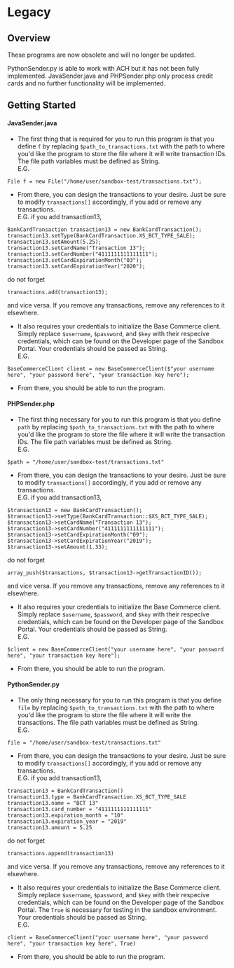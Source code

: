 # Legacy
## Overview
These programs are now obsolete and will no longer be updated.

PythonSender.py is able to work with ACH but it has not been fully implemented. JavaSender.java and PHPSender.php only process credit cards and no further functionality will be implemented.

## Getting Started
#### JavaSender.java
* The first thing that is required for you to run this program is that you define `f` by replacing `$path_to_transactions.txt` with the path to where you'd like the program to store the file where it will write transaction IDs. The file path variables must be defined as String.   
E.G.
```
File f = new File("/home/user/sandbox-test/transactions.txt");
```
* From there, you can design the transactions to your desire. Just be sure to modify `transactions[]` accordingly, if you add or remove any transactions.   
E.G. if you add transaction13,
```
BankCardTransaction transaction13 = new BankCardTransaction();
transaction13.setType(BankCardTransaction.XS_BCT_TYPE_SALE);
transaction13.setAmount(5.25);
transaction13.setCardName("Transaction 13");
transaction13.setCardNumber("4111111111111111");
transaction13.setCardExpirationMonth("03");
transaction13.setCardExpirationYear("2020");
```
do not forget
```
transactions.add(transaction13);
```
and vice versa. If you remove any transactions, remove any references to it elsewhere.
* It also requires your credentials to initialize the Base Commerce client. Simply replace `$username`, `$password`, and `$key` with their respecive credentials, which can be found on the Developer page of the Sandbox Portal. Your credentials should be passed as String.      
E.G. 
```
BaseCommerceClient client = new BaseCommerceClient($"your username here", "your password here", "your transaction key here");
```
* From there, you should be able to run the program. 

#### PHPSender.php
* The first thing necessary for you to run this program is that you define `path` by replacing `$path_to_transactions.txt` with the path to where you'd like the program to store the file where it will write the transaction IDs. The file path variables must be defined as String.   
E.G.
```
$path = "/home/user/sandbox-test/transactions.txt"
```
* From there, you can design the transactions to your desire. Just be sure to modify `transactions[]` accordingly, if you add or remove any transactions.   
E.G. if you add transaction13,
```
$transaction13 = new BankCardTransaction();
$transaction13->setType(BankCardTransaction::$XS_BCT_TYPE_SALE);
$transaction13->setCardName("Transaction 13");
$transaction13->setCardNumber("4111111111111111");
$transaction13->setCardExpirationMonth("09");
$transaction13->setCardExpirationYear("2019");
$transaction13->setAmount(1.33);
```
do not forget
```
array_push($transactions, $transaction13->getTransactionID());
```
and vice versa. If you remove any transactions, remove any references to it elsewhere.
* It also requires your credentials to initialize the Base Commerce client. Simply replace `$username`, `$password`, and `$key` with their respecive credentials, which can be found on the Developer page of the Sandbox Portal. Your credentials should be passed as String.      
E.G. 
```
$client = new BaseCommerceClient("your username here", "your password here", "your transaction key here");
```
* From there, you should be able to run the program. 

#### PythonSender.py
* The only thing necessary for you to run this program is that you define `file` by replacing `$path_to_transactions.txt` with the path to where you'd like the program to store the file where it will write the transactions. The file path variables must be defined as String.   
E.G.
```
file = "/home/user/sandbox-test/transactions.txt"
```
* From there, you can design the transactions to your desire. Just be sure to modify `transactions[]` accordingly, if you add or remove any transactions.   
E.G. if you add transaction13,
```
transaction13 = BankCardTransaction()
transaction13.type = BankCardTransaction.XS_BCT_TYPE_SALE
transaction13.name = "BCT 13"
transaction13.card_number = "4111111111111111"
transaction13.expiration_month = "10"
transaction13.expiration_year = "2019"
transaction13.amount = 5.25
```
do not forget
```
transactions.append(transaction13)
```
and vice versa. If you remove any transactions, remove any references to it elsewhere.
* It also requires your credentials to initialize the Base Commerce client. Simply replace `$username`, `$password`, and `$key` with their respecive credentials, which can be found on the Developer page of the Sandbox Portal. The `True` is necessary for testing in the sandbox environment. Your credentials should be passed as String.      
E.G. 
```
client = BaseCommerceClient("your username here", "your password here", "your transaction key here", True)
```
* From there, you should be able to run the program. 
